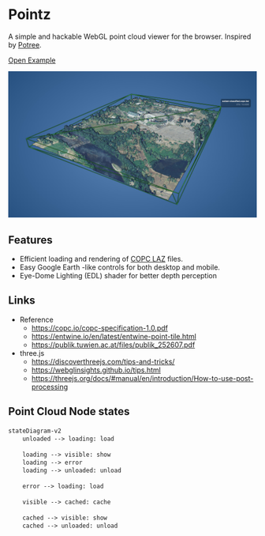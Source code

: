 # Pointz

A simple and hackable WebGL point cloud viewer for the browser. Inspired by [Potree](https://github.com/potree/potree).

[Open Example](https://aolagers.github.io/pointz/)

![screenshot](./public/screenshot.jpg)

## Features

-   Efficient loading and rendering of [COPC LAZ](https://copc.io) files.
-   Easy Google Earth -like controls for both desktop and mobile.
-   Eye-Dome Lighting (EDL) shader for better depth perception

## Links

-   Reference
    -   https://copc.io/copc-specification-1.0.pdf
    -   https://entwine.io/en/latest/entwine-point-tile.html
    -   https://publik.tuwien.ac.at/files/publik_252607.pdf
-   three.js
    -   https://discoverthreejs.com/tips-and-tricks/
    -   https://webglinsights.github.io/tips.html
    -   https://threejs.org/docs/#manual/en/introduction/How-to-use-post-processing

## Point Cloud Node states

```mermaid
stateDiagram-v2
    unloaded --> loading: load

    loading --> visible: show
    loading --> error
    loading --> unloaded: unload

    error --> loading: load

    visible --> cached: cache

    cached --> visible: show
    cached --> unloaded: unload
```
